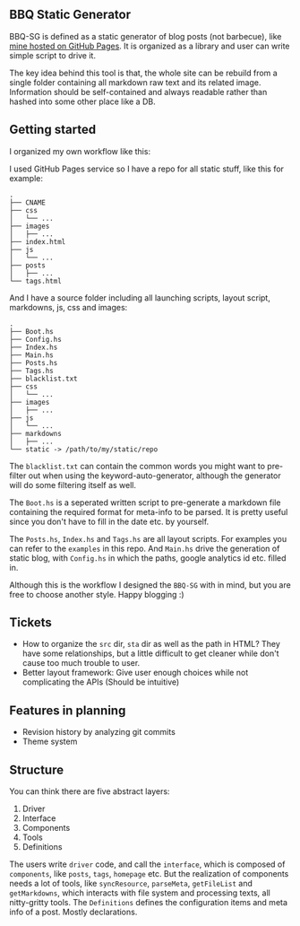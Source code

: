 BBQ Static Generator
---

BBQ-SG is defined as a static generator of blog posts (not barbecue), like [mine hosted on GitHub Pages](http://blog.zhenzhang.me). It is organized as a library and user can write simple script to drive it.

The key idea behind this tool is that, the whole site can be rebuild from a single folder containing all markdown raw text and its related image. Information should be self-contained and always readable rather than hashed into some other place like a DB.

## Getting started
I organized my own workflow like this:

I used GitHub Pages service so I have a repo for all static stuff, like this for example:

    .
    ├── CNAME
    ├── css
    │   └── ...
    ├── images
    │   ├── ...
    ├── index.html
    ├── js
    │   └── ...
    ├── posts
    │   ├── ...
    └── tags.html

And I have a source folder including all launching scripts, layout script, markdowns, js, css and images:

    .
    ├── Boot.hs
    ├── Config.hs
    ├── Index.hs
    ├── Main.hs
    ├── Posts.hs
    ├── Tags.hs
    ├── blacklist.txt
    ├── css
    │   └── ...
    ├── images
    │   ├── ...
    ├── js
    │   └── ...
    ├── markdowns
    │   ├── ...
    └── static -> /path/to/my/static/repo

The `blacklist.txt` can contain the common words you might want to pre-filter out when using the keyword-auto-generator, although the generator will do some filtering itself as well.

The `Boot.hs` is a seperated written script to pre-generate a markdown file containing the required format for meta-info to be parsed. It is pretty useful since you don't have to fill in the date etc. by yourself.

The `Posts.hs`, `Index.hs` and `Tags.hs` are all layout scripts. For examples you can refer to the `examples` in this repo. And `Main.hs` drive the generation of static blog, with `Config.hs` in which the paths, google analytics id etc. filled in.

Although this is the workflow I designed the `BBQ-SG` with in mind, but you are free to choose another style. Happy blogging :)

## Tickets

* How to organize the `src` dir, `sta` dir as well as the path in HTML? They have some relationships, but a little difficult to get cleaner while don't cause too much trouble to user.
* Better layout framework: Give user enough choices while not complicating the APIs (Should be intuitive)

## Features in planning
* Revision history by analyzing git commits
* Theme system

## Structure
You can think there are five abstract layers:

1. Driver
2. Interface
3. Components
4. Tools
5. Definitions

The users write `driver` code, and call the `interface`, which is composed of `components`, like `posts`, `tags`, `homepage` etc. But the realization of components needs a lot of tools, like `syncResource`, `parseMeta`, `getFileList` and `getMarkdowns`, which interacts with file system and processing texts, all nitty-gritty tools. The `Definitions` defines the configuration items and meta info of a post. Mostly declarations.

